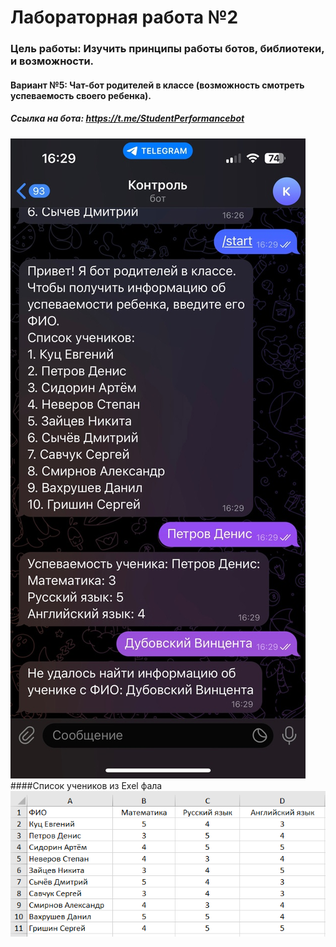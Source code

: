 # Лабораторная работа №2
### Цель работы: Изучить принципы работы ботов, библиотеки, и возможности.
#### Вариант №5: Чат-бот родителей в классе (возможность смотреть успеваемость своего ребенка).
##### Ссылка на бота: https://t.me/StudentPerformancebot
![Image alt](https://github.com/Djacsal/LB2/blob/main/MyTvzADO_7w.jpg)
####Список учеников из Exel фала
![Image alt](https://github.com/Djacsal/LB2/blob/main/Безымянный.png)
